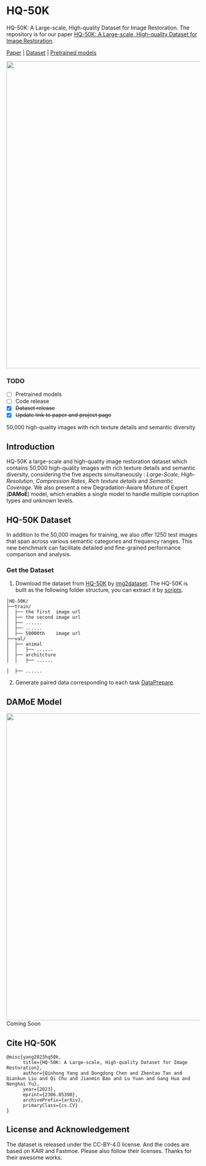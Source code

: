 # HQ-50K
HQ-50K: A Large-scale, High-quality Dataset for Image Restoration.
The repository is for our paper [HQ-50K: A Large-scale, High-quality Dataset for Image Restoration](https://arxiv.org/abs/2306.05390).

[Paper](https://arxiv.org/abs/2306.05390) | [Dataset](https://huggingface.co/datasets/YangQiee/HQ-50K) | [Pretrained models]()

<img src="figures/visualization-1.png" width="800px"/>

### TODO
- [ ] Pretrained models
- [ ] Code release
- [x] ~~Dataset release~~
- [x] ~~Update link to paper and project page~~

50,000 high-quality images with rich texture details and semantic diversity

## Introduction
HQ-50K a large-scale and high-quality image restoration dataset which contains 50,000 high-quality images with rich texture details and semantic diversity, considering the five aspects simultaneously : *Large-Scale*, *High-Resolution*, *Compression Rates*, *Rich texture details* and *Semantic Coverage*. We also present a new Degradation-Aware Mixture of Expert (**DAMoE**) model, which enables a single model to handle multiple corruption types and unknown levels.
## HQ-50K Dataset
In addition to the 50,000 images for training, we also offer 1250 test images that span across various semantic categories and frequency ranges. This new benchmark can facilitate detailed and fine-grained performance comparison and analysis.

### Get the Dataset
1. Download the dataset from [HQ-50K](https://huggingface.co/datasets/YangQiee/HQ-50K) by [img2dataset](https://github.com/rom1504/img2dataset).
The HQ-50K is built as the following folder structure, you can extract it by [scripts](https://github.com/littleYaang/HQ-50K/blob/main/data_preprocess/README.md).
```
│HQ-50K/
├──train/
│  ├── the first  image url
│  ├── the second image url 
│  ├── ......  
│  ├── ......  
│  ├── 50000th    image url
├──val/
│  ├── animal
│  │   ├── ......
│  ├── architcture
│  │   ├── ......

│  ├── ......
```
2. Generate paired data corresponding to each task [DataPrepare]().

## DAMoE Model
<img src="figures/backbone.png" width="800px"/>
Coming Soon


## Cite HQ-50K
```
@misc{yang2023hq50k,
      title={HQ-50K: A Large-scale, High-quality Dataset for Image Restoration}, 
      author={Qinhong Yang and Dongdong Chen and Zhentao Tan and Qiankun Liu and Qi Chu and Jianmin Bao and Lu Yuan and Gang Hua and Nenghai Yu},
      year={2023},
      eprint={2306.05390},
      archivePrefix={arXiv},
      primaryClass={cs.CV}
}
```

## License and Acknowledgement
The dataset is released under the CC-BY-4.0 license. And the codes are based on KAIR and Fastmoe. Please also follow their licenses. Thanks for their awesome works.



